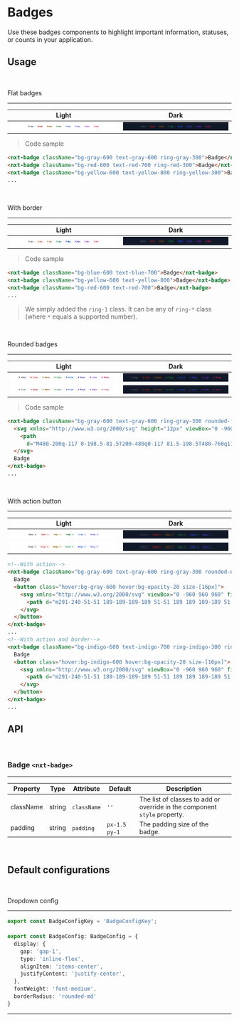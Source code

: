 # Badges

Use these badges components to highlight important information, statuses, or counts in your application.

## Usage

<br/>

Flat badges

---
Light | Dark
---------- | ---------
![""](images/badge/badge-flat.png) | ![""](images/badge/badge-flat-dark.png)

>Code sample

```html
<nxt-badge className="bg-gray-600 text-gray-600 ring-gray-300">Badge</nxt-badge>
<nxt-badge className="bg-red-600 text-red-700 ring-red-300">Badge</nxt-badge>
<nxt-badge className="bg-yellow-600 text-yellow-800 ring-yellow-300">Badge</nxt-badge>
...
```

<br/>

With border

---
Light | Dark
---------- | ---------
![""](images/badge/badge-with-border.png) | ![""](images/badge/badge-with-border-dark.png)

>Code sample

```html
<nxt-badge className="bg-blue-600 text-blue-700">Badge</nxt-badge>
<nxt-badge className="bg-yellow-600 text-yellow-800">Badge</nxt-badge>
<nxt-badge className="bg-red-600 text-red-700">Badge</nxt-badge>
...
```

> We simply added the ``ring-1`` class. It can be any of ``ring-*`` class (where ``*`` equals a supported number).

<br/>

Rounded badges

---
Light | Dark
---------- | ---------
![""](images/badge/badge-rounded-with-leading-icon.png) | ![""](images/badge/badge-rounded-with-leading-icon-dark.png)
![""](images/badge/badge-rounded-with-leading-icon-and-border.png) | ![""](images/badge/badge-rounded-with-leading-icon-and-border-dark.png)

>Code sample

```html
<nxt-badge className="bg-gray-600 text-gray-600 ring-gray-300 rounded-full">
  <svg xmlns="http://www.w3.org/2000/svg" height="12px" viewBox="0 -960 960 960" width="12px" fill="currentColor">
    <path
      d="M480-200q-117 0-198.5-81.5T200-480q0-117 81.5-198.5T480-760q117 0 198.5 81.5T760-480q0 117-81.5 198.5T480-200Z" />
  </svg>
  Badge
</nxt-badge>
...
```

<br/>

With action button

---
Light | Dark
---------- | ---------
![""](images/badge/badge-with-action.png) | ![""](images/badge/badge-with-action-dark.png)
![""](images/badge/badge-with-action-and-border.png) | ![""](images/badge/badge-with-action-and-border-dark.png)

```html
<!--With action-->
<nxt-badge className="bg-gray-600 text-gray-600 ring-gray-300 rounded-none">
  Badge
  <button class="hover:bg-gray-600 hover:bg-opacity-20 size-[16px]">
    <svg xmlns="http://www.w3.org/2000/svg" viewBox="0 -960 960 960" fill="currentColor">
      <path d="m291-240-51-51 189-189-189-189 51-51 189 189 189-189 51 51-189 189 189 189-51 51-189-189-189 189Z" />
    </svg>
  </button>
</nxt-badge>
...
<!--With action and border-->
<nxt-badge className="bg-indigo-600 text-indigo-700 ring-indigo-300 ring-1 rounded-none">
  Badge
  <button class="hover:bg-indigo-600 hover:bg-opacity-20 size-[16px]">
    <svg xmlns="http://www.w3.org/2000/svg" viewBox="0 -960 960 960" fill="currentColor">
      <path d="m291-240-51-51 189-189-189-189 51-51 189 189 189-189 51 51-189 189 189 189-51 51-189-189-189 189Z" />
    </svg>
  </button>
</nxt-badge>
...
```

## API

<br/>

### Badge `<nxt-badge>`

---
Property  | Type        | Attribute   | Default | Description
----------|-------------|-------------|---------|------------
className | string      | `className` |  `''`   | The list of classes to add or override in the component `style` property.
padding | string      | `padding` |  `px-1.5 py-1`   | The padding size of the badge.

<br/>

## Default configurations

<br/>

Dropdown config

---

```ts
export const BadgeConfigKey = 'BadgeConfigKey';

export const BadgeConfig: BadgeConfig = {
  display: {
    gap: 'gap-1',
    type: 'inline-flex',
    alignItem: 'items-center',
    justifyContent: 'justify-center',
  },
  fontWeight: 'font-medium',
  borderRadius: 'rounded-md'
}
```

---
